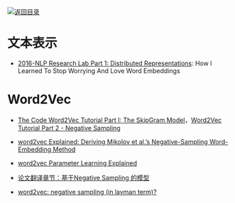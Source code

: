 [![返回目录](https://parg.co/UGo)](https://parg.co/b4z) 
 
 
# 文本表示

- [2016-NLP Research Lab Part 1: Distributed Representations](http://blog.districtdatalabs.com/nlp-research-lab-part-1-distributed-representations): How I Learned To Stop Worrying And Love Word Embeddings

# Word2Vec

- [The Code Word2Vec Tutorial Part I: The SkipGram Model](http://mccormickml.com/assets/word2vec/Alex_Minnaar_Word2Vec_Tutorial_Part_I_The_Skip-Gram_Model.pdf)，[Word2Vec Tutorial Part 2 - Negative Sampling](http://mccormickml.com/2017/01/11/word2vec-tutorial-part-2-negative-sampling/)

- [word2vec Explained: Deriving Mikolov et al.’s Negative-Sampling Word-Embedding Method](https://arxiv.org/pdf/1402.3722.pdf)

- [word2vec Parameter Learning Explained](https://arxiv.org/pdf/1411.2738.pdf)

- [论文翻译章节：基于Negative Sampling 的模型 ](http://blog.csdn.net/itplus/article/details/37998797)

- [word2vec: negative sampling (in layman term)?](http://stackoverflow.com/questions/27860652/word2vec-negative-sampling-in-layman-term)